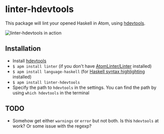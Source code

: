 # linter-hdevtools

This package will lint your opened Haskell in Atom, using [hdevtools](https://hackage.haskell.org/package/hdevtools).

![linter-hdevtools in action](https://raw.githubusercontent.com/ranjitjhala/linter-hdevtools/master/screenshot.png)


## Installation

* Install [hdevtools](https://hackage.haskell.org/package/hdevtools)
* `$ apm install linter` (if you don't have [AtomLinter/Linter](https://github.com/AtomLinter/Linter) installed)
* `$ apm install language-haskell` (for [Haskell syntax highlighting](https://github.com/jroesch/language-haskell) installed)
* `$ apm install linter-hdevtools`
* Specify the path to `hdevtools` in the settings.  You can find the path by using `which hdevtools` in the terminal

## TODO

* Somehow get either `warnings` or `error` but not both. Is this `hdevtools` at work? Or some issue with the regexp?
